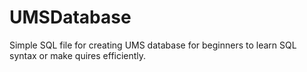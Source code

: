 # UMSDatabase
Simple SQL file for creating UMS database for beginners to learn SQL syntax or make quires  efficiently. 
